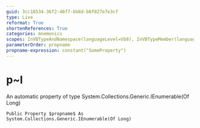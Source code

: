 ```yaml
---
guid: 3cc18534-36f2-46f7-bb8d-b6f027e7e3cf
type: Live
reformat: True
shortenReferences: True
categories: mnemonics
scopes: InVBTypeAndNamespace(languageLevel=Vb8), InVBTypeMember(languageLevel=Vb8)
parameterOrder: propname
propname-expression: constant("SomeProperty")
---
```


# p~l

An automatic property of type System.Collections.Generic.IEnumerable(Of Long)

```
Public Property $propname$ As System.Collections.Generic.IEnumerable(Of Long)
```

